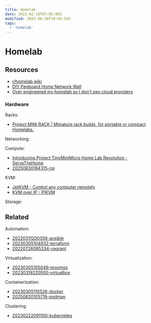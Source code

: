 ```yaml
---
title: Homelab
date: 2022-02-16T07:05:00Z
modified: 2025-08-30T19:04:59Z
tags:
  - 'homelab'
---
```


# Homelab

## Resources

* [r/homelab wiki](https://www.reddit.com/r/homelab/wiki/index/)
* [DIY Pegboard Home Network Wall](https://lifehacker.com/diy-pegboard-home-network-wall-400093)
* [Over engineered my homelab so I don't pay cloud providers](https://ergaster.org/posts/2025/08/04-overegineering-homelab/)

### Hardware

Racks:
* [Project MINI RACK \| Miniature rack builds, for portable or compact Homelabs.](https://mini-rack.jeffgeerling.com/)

Networking:

Compute:
* [Introducing Project TinyMiniMicro Home Lab Revolution - ServeTheHome](https://www.servethehome.com/introducing-project-tinyminimicro-home-lab-revolution/)
* [20250830184315-rpi](20250830184315-rpi.md)

KVM:
* [JetKVM - Control any computer remotely](https://jetkvm.com/docs)
* [KVM over IP - PiKVM](https://pikvm.org/)

Storage:

## Related

Automation:
* [20220311200359-ansible](20220311200359-ansible.md)
* [20230305104932-terraform](20230305104932-terraform.md)
* [20220726085334-vagrant](20220726085334-vagrant.md)

Virtualization:
* [20230305105049-proxmox](20230305105049-proxmox.md)
* [20230319220500-virtualbox](20230319220500-virtualbox.md)

Containerization:
* [20230305110526-docker](20230305110526-docker.md)
* [20250820105719-podman](20250820105719-podman.md)

Clustering:
* [20230222091100-kubernetes](20230222091100-kubernetes.md)

